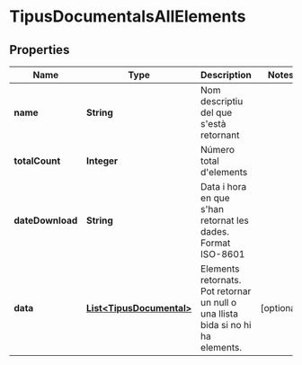 

# TipusDocumentalsAllElements


## Properties

| Name | Type | Description | Notes |
|------------ | ------------- | ------------- | -------------|
|**name** | **String** | Nom descriptiu del que s&#39;està retornant |  |
|**totalCount** | **Integer** | Número total d&#39;elements |  |
|**dateDownload** | **String** | Data i hora en que s&#39;han retornat les dades. Format ISO-8601 |  |
|**data** | [**List&lt;TipusDocumental&gt;**](TipusDocumental.md) | Elements retornats. Pot retornar un null o una llista bida si no hi ha elements. |  [optional] |



